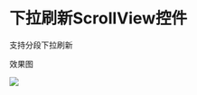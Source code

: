 # 下拉刷新ScrollView控件

支持分段下拉刷新

效果图

![](http://pagespeed.webkaka.com/youhua/image/temp/882c36d3-c002-4a86-a9e4-5daac925fbaf_50.gif)

